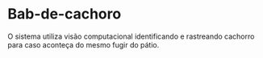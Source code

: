 # Bab-de-cachoro
O sistema utiliza visão computacional identificando e rastreando cachorro para caso aconteça do mesmo fugir do pátio.
